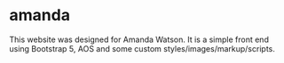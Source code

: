 # amanda
This website was designed for Amanda Watson. It is a simple front end using Bootstrap 5, AOS and some custom styles/images/markup/scripts. 
